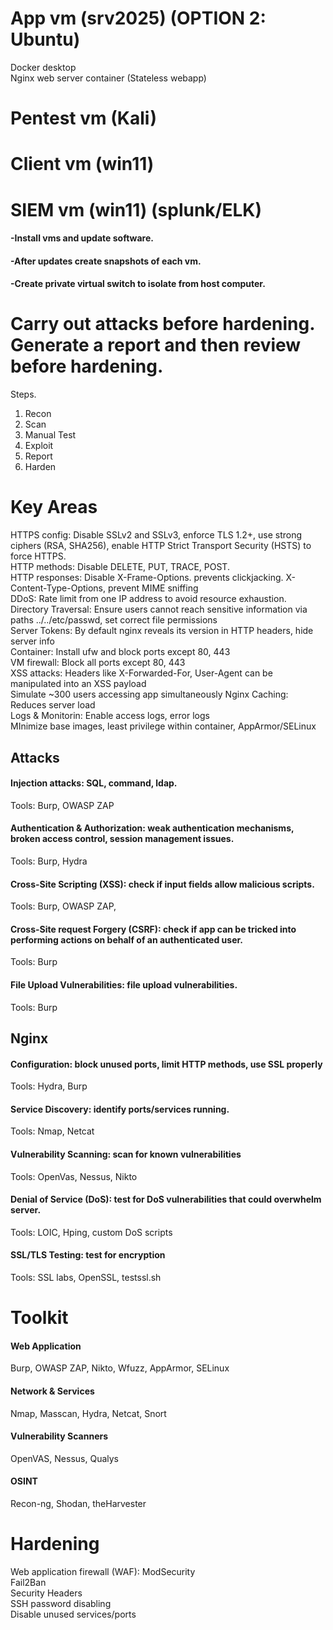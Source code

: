# App vm (srv2025) (OPTION 2: Ubuntu)
Docker desktop  
Nginx web server container (Stateless webapp)
# Pentest vm (Kali)
# Client vm (win11)
# SIEM vm (win11) (splunk/ELK)

#### -Install vms and update software.
#### -After updates create snapshots of each vm.
#### -Create private virtual switch to isolate from host computer.

# Carry out attacks before hardening. Generate a report and then review before hardening.
Steps.

1. Recon
2. Scan
3. Manual Test
4. Exploit
5. Report
6. Harden

# Key Areas
HTTPS config: Disable SSLv2 and SSLv3, enforce TLS 1.2+, use strong ciphers (RSA, SHA256), enable HTTP Strict Transport Security (HSTS) to force HTTPS.   
HTTP methods: Disable DELETE, PUT, TRACE, POST.   
HTTP responses: Disable X-Frame-Options. prevents clickjacking. X-Content-Type-Options, prevent MIME sniffing   
DDoS: Rate limit from one IP address to avoid resource exhaustion.
Directory Traversal: Ensure users cannot reach sensitive information via paths ../../etc/passwd, set correct file permissions  
Server Tokens: By default nginx reveals its version in HTTP headers, hide server info   
Container: Install ufw and block ports except 80, 443  
VM firewall: Block all ports except 80, 443  
XSS attacks: Headers like X-Forwarded-For, User-Agent can be manipulated into an XSS payload  
Simulate ~300 users accessing app simultaneously 
Nginx Caching: Reduces server load  
Logs & Monitorin: Enable access logs, error logs   
MInimize base images, least privilege within container, AppArmor/SELinux

## Attacks
#### Injection attacks: SQL, command, ldap.  
Tools: Burp, OWASP ZAP  

#### Authentication & Authorization: weak authentication mechanisms, broken access control, session management issues.  
Tools: Burp, Hydra  

#### Cross-Site Scripting (XSS): check if input fields allow malicious scripts.  
Tools: Burp, OWASP ZAP,   

#### Cross-Site request Forgery (CSRF): check if app can be tricked into performing actions on behalf of an authenticated user.  
Tools: Burp  

#### File Upload Vulnerabilities: file upload vulnerabilities.  
Tools: Burp  

## Nginx 
#### Configuration: block unused ports, limit HTTP methods, use SSL properly  
Tools: Hydra, Burp  

#### Service Discovery: identify ports/services running.  
Tools: Nmap, Netcat  

#### Vulnerability Scanning: scan for known vulnerabilities  
Tools: OpenVas, Nessus, Nikto  

#### Denial of Service (DoS): test for DoS vulnerabilities that could overwhelm server.  
Tools: LOIC, Hping, custom DoS scripts  

#### SSL/TLS Testing: test for encryption  
Tools: SSL labs, OpenSSL, testssl.sh  

# Toolkit
#### Web Application
Burp, OWASP ZAP, Nikto, Wfuzz, AppArmor, SELinux

#### Network & Services
Nmap, Masscan, Hydra, Netcat, Snort

#### Vulnerability Scanners
OpenVAS, Nessus, Qualys

#### OSINT
Recon-ng, Shodan, theHarvester

# Hardening
Web application firewall (WAF): ModSecurity  
Fail2Ban  
Security Headers  
SSH password disabling  
Disable unused services/ports  
